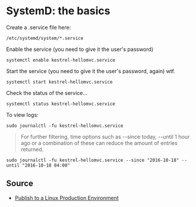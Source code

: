 ﻿# SystemD: the basics

Create a .service file here:

    /etc/systemd/system/*.service

Enable the service (you need to give it the user's password)

    systemctl enable kestrel-hellomvc.service

Start the service (you need to give it the user's password, again) wtf.

    systemctl start kestrel-hellomvc.service

Check the status of the service...

    systemctl status kestrel-hellomvc.service

To view logs:

    sudo journalctl -fu kestrel-hellomvc.service

> For further filtering, time options such as --since today, --until 1 hour ago or a combination of these can reduce the amount of entries returned.

    sudo journalctl -fu kestrel-hellomvc.service --since "2016-10-18" --until "2016-10-18 04:00"

## Source

 * [Publish to a Linux Production Environment](https://docs.microsoft.com/en-us/aspnet/core/publishing/linuxproduction)